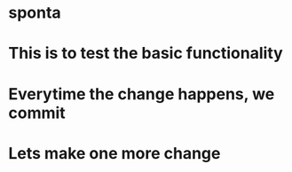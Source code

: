 # sponta
# This is to test the basic functionality
# Everytime the change happens, we commit
# Lets make one more change
